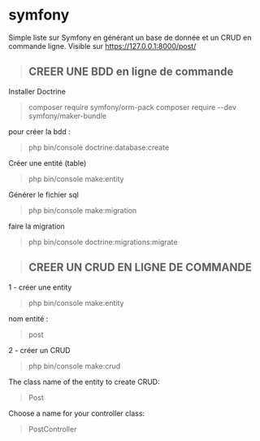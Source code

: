# symfony
Simple liste sur Symfony en générant un base de donnée et un CRUD en commande ligne.
Visible sur https://127.0.0.1:8000/post/

> CREER UNE BDD en ligne de commande
> ----------------------------------
Installer Doctrine
> composer require symfony/orm-pack
> composer require --dev symfony/maker-bundle
>
pour créer la bdd :
> php bin/console doctrine:database:create
>
Créer une entité (table)
> php bin/console make:entity
>
Générer le fichier sql
> php bin/console make:migration
>
faire la migration
> php bin/console doctrine:migrations:migrate

> CREER UN CRUD EN LIGNE DE COMMANDE
> ----------------------------------
1 - créer une entity
> php bin/console make:entity

nom entité : 
> post

2 - créer un CRUD
>php bin/console make:crud

 The class name of the entity to create CRUD:
 > Post

 Choose a name for your controller class:
 > PostController
